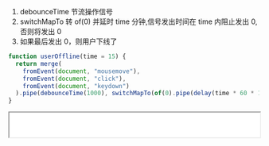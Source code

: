 1. debounceTime 节流操作信号
2. switchMapTo 转 of(0) 并延时 time 分钟,信号发出时间在 time 内阻止发出 0,否则将发出 0
3. 如果最后发出 0，则用户下线了

```ts
function userOffline(time = 15) {
  return merge(
    fromEvent(document, "mousemove"),
    fromEvent(document, "click"),
    fromEvent(document, "keydown")
  ).pipe(debounceTime(1000), switchMapTo(of(0).pipe(delay(time * 60 * 1000))));
}
```

<iframe src="./rxjs/user_offline_demo.html" width="100%" height="50"></iframe>

